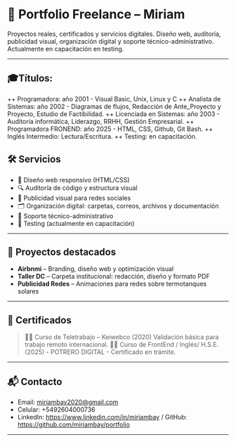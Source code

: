 # 🧰 Portfolio Freelance – Miriam

Proyectos reales, certificados y servicios digitales. Diseño web, auditoría, publicidad visual, organización digital y soporte técnico-administrativo. Actualmente en capacitación en testing.

---
## 🎓Títulos:
++ Programadora: año 2001 - Visual Basic, Unix, Linux y C
++ Analista de Sistemas: año 2002 - Diagramas de flujos, Redacción de Ante_Proyecto y Proyecto, Estudio de Factibilidad.
++ Licenciada en Sistemas: año 2003 - Auditoría informática, Liderazgo, RRHH, Gestión Empresarial.
++ Programadora FRONEND: año 2025 - HTML, CSS, Github, Git Bash.
++ Inglés Intermedio: Lectura/Escritura.
++ Testing: en capacitación.

## 🛠️ Servicios

- 🎨 Diseño web responsivo (HTML/CSS)
- 🔍 Auditoría de código y estructura visual
- 📢 Publicidad visual para redes sociales
- 🗂️ Organización digital: carpetas, correos, archivos y documentación
- 🧾 Soporte técnico-administrativo
- 🧪 Testing (actualmente en capacitación)

---

## 📁 Proyectos destacados

- **Airbnmi** – Branding, diseño web y optimización visual
- **Taller DC** – Carpeta institucional: redacción, diseño y formato PDF
- **Publicidad Redes** – Animaciones para redes sobre termotanques solares

---

## 📜 Certificados

> 🧑‍💻 Curso de Teletrabajo – Keiwebco (2020) Validación básica para trabajo remoto internacional.
> 🧑‍💻 Curso de FrontEnd / Inglés/ H.S.E. (2025) - POTRERO DIGITAL - Certificado en trámite.


---

## 📬 Contacto

- Email: miriambay2020@gmail.com
- Celular: +5492604000736
- LinkedIn: https://www.linkedin.com/in/miriambay / GitHub: https://github.com/miriambay/portfolio 
---
